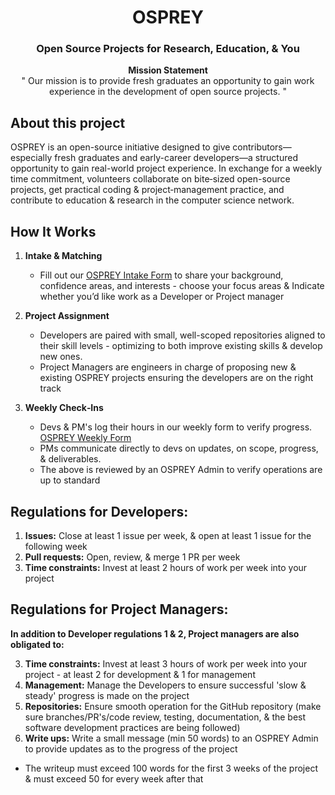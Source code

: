 <div align="center">

<h1 align="center">OSPREY</h1>
<h3 align="center">Open Source Projects for Research, Education, & You</h3>

<p align="center">
  <strong>Mission Statement</strong><br>
  " Our mission is to provide fresh graduates an opportunity to gain work experience in the development of open source projects. "
  
</p>

</div>

## About this project

OSPREY is an open-source initiative designed to give contributors—especially fresh graduates and early-career developers—a structured opportunity to gain real-world project experience. In exchange for a weekly time commitment, volunteers collaborate on bite‑sized open-source projects, get practical coding & project‑management practice, and contribute to education & research in the computer science network.

## How It Works

1. **Intake & Matching**

   - Fill out our [OSPREY Intake Form](https://forms.gle/7pdDQtkV4XDXB1TE9) to share your background, confidence areas, and interests - choose your focus areas & Indicate whether you’d like work as a Developer or Project manager
2. **Project Assignment**

   - Developers are paired with small, well-scoped repositories aligned to their skill levels - optimizing to both improve existing skills & develop new ones.
   - Project Managers are engineers in charge of proposing new & existing OSPREY projects ensuring the developers are on the right track
3. **Weekly Check‑Ins**

   - Devs & PM's log their hours in our weekly form to verify progress. [OSPREY Weekly Form](https://forms.gle/wmjEshBNJuuK4ZTt8)
   - PMs communicate directly to devs on updates, on scope, progress, & deliverables.
   - The above is reviewed by an OSPREY Admin to verify operations are up to standard

## Regulations for Developers:

1. **Issues:** Close at least 1 issue per week, & open at least 1 issue for the following week
2. **Pull requests:** Open, review, & merge 1 PR per week
3. **Time constraints:** Invest at least 2 hours of work per week into your project

## Regulations for Project Managers:

**In addition to Developer regulations 1 & 2, Project managers are also obligated to:**

3. **Time constraints:** Invest at least 3 hours of work per week into your project - at least 2  for development & 1 for management
4. **Management:** Manage the Developers to ensure successful 'slow & steady' progress is made on the project
5. **Repositories:** Ensure smooth operation for the GitHub repository (make sure branches/PR's/code review, testing, documentation, & the best software development practices are being followed)
6. **Write ups:** Write a small message (min 50 words) to an OSPREY Admin to provide updates as to the progress of the project

- The writeup must exceed 100 words for the first 3 weeks of the project & must exceed 50 for every week after that
